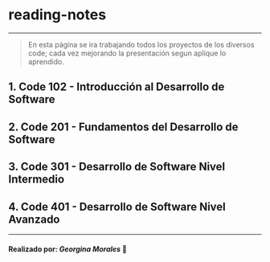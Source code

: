 # **reading-notes**
---
  > En esta página se ira trabajando todos los proyectos de los diversos code; cada vez mejorando la presentación segun aplique lo aprendido. 

## 1. **Code 102** - Introducción al Desarrollo de Software

## 2. **Code 201** - Fundamentos del Desarrollo de Software

## 3. **Code 301** - Desarrollo de Software Nivel Intermedio

## 4. **Code 401** - Desarrollo de Software Nivel Avanzado

---
#### Realizado por: *Georgina Morales* 💜
